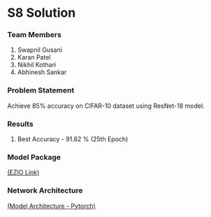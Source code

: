 # S8 Solution

### Team Members
1. Swapnil Gusani
2. Karan Patel
3. Nikhil Kothari
4. Abhinesh Sankar

### Problem Statement
Achieve 85% accuracy on CIFAR-10 dataset using ResNet-18 model.

### Results
1. Best Accuracy - 91.82 % (25th Epoch)


### Model Package
[(EZIO Link)](https://github.com/swapniel99/ezio/tree/master/ezio) 


### Network Architecture
[(Model Architecture - Pytorch)](https://github.com/swapniel99/ezio/blob/master/ezio/model/session_8/model.py) 

